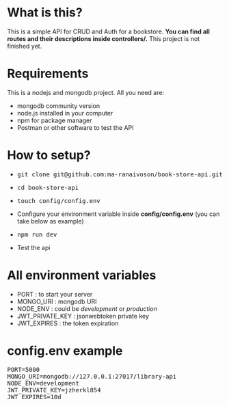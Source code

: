 # What is this?
<p>This is a simple API for CRUD and Auth for a bookstore. <b>You can find all routes and their descriptions inside controllers/.</b> This project is not finished yet.</p>

# Requirements
<p>This is a nodejs and mongodb project. All you need are:</p>
<ul>
    <li>mongodb community version</li>
    <li>node.js installed in your computer</li>
    <li>npm for package manager</li>
    <li>Postman or other software to test the API</li>
</ul>

# How to setup?
<ul>
    <li><pre>git clone git@github.com:ma-ranaivoson/book-store-api.git</pre></li>
    <li><pre>cd book-store-api</pre></li>
    <li><pre>touch config/config.env</pre></li>
    <li>Configure your environment variable inside <strong>config/config.env</strong> (you can take below as example)
    </li>
    <li><pre>npm run dev</pre></li>
    <li>Test the api</li>
</ul>

# All environment variables
<ul>
    <li>PORT : to start your server</li>
    <li>MONGO_URI : mongodb URI</li>
    <li>NODE_ENV : could be <em>development</em> or <em>production</em></li>
    <li>JWT_PRIVATE_KEY : jsonwebtoken private key</li>
    <li>JWT_EXPIRES : the token expiration</li>
</ul>

# config.env example
<pre>
PORT=5000
MONGO_URI=mongodb://127.0.0.1:27017/library-api
NODE_ENV=development
JWT_PRIVATE_KEY=jzherkl854
JWT_EXPIRES=10d
</pre>

